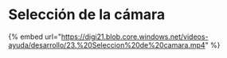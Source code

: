 # Selección de la cámara

{% embed url="https://digi21.blob.core.windows.net/videos-ayuda/desarrollo/23.%20Seleccion%20de%20camara.mp4" %}



